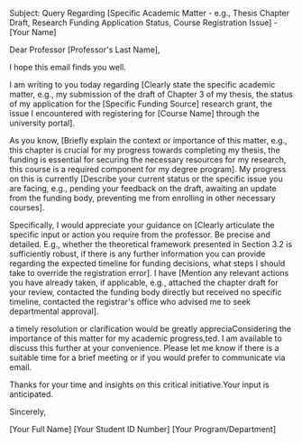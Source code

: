 Subject: Query Regarding [Specific Academic Matter - e.g., Thesis Chapter Draft, Research Funding Application Status, Course Registration Issue] - [Your Name]

Dear Professor [Professor's Last Name],

I hope this email finds you well.

I am writing to you today regarding [Clearly state the specific academic matter, e.g., my submission of the draft of Chapter 3 of my thesis, the status of my application for the [Specific Funding Source] research grant, the issue I encountered with registering for [Course Name] through the university portal].

As you know, [Briefly explain the context or importance of this matter, e.g., this chapter is crucial for my progress towards completing my thesis, the funding is essential for securing the necessary resources for my research, this course is a required component for my degree program]. My progress on this is currently [Describe your current status or the specific issue you are facing, e.g., pending your feedback on the draft, awaiting an update from the funding body, preventing me from enrolling in other necessary courses].

Specifically, I would appreciate your guidance on [Clearly articulate the specific input or action you require from the professor. Be precise and detailed. E.g., whether the theoretical framework presented in Section 3.2 is sufficiently robust, if there is any further information you can provide regarding the expected timeline for funding decisions, what steps I should take to override the registration error]. I have [Mention any relevant actions you have already taken, if applicable, e.g., attached the chapter draft for your review, contacted the funding body directly but received no specific timeline, contacted the registrar's office who advised me to seek departmental approval].

 a timely resolution or clarification would be greatly appreciaConsidering the importance of this matter for my academic progress,ted. I am available to discuss this further at your convenience. Please let me know if there is a suitable time for a brief meeting or if you would prefer to communicate via email.

Thanks for your time and insights on this critical initiative.Your input is anticipated.

Sincerely,

[Your Full Name]
[Your Student ID Number]
[Your Program/Department]